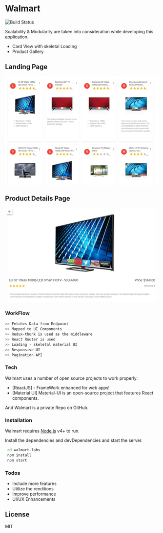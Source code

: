 # Walmart

![Build Status](https://raw.githubusercontent.com/dwyl/repo-badges/master/highresPNGs/build-passing.png)

Scalability & Modularity are taken into consideration while developing this application.

- Card View with skeletal Loading
- Product Gallery

## Landing Page

![Landing-Page](./src/static/screenshot-landingPage.jpg "Optional Title")

## Product Details Page

![Product-Details](./src/static/screenshot-cardDetails.jpg "Optional Title")

### WorkFlow

```sh
>> Fetches Data from Endpoint
>> Mapped to UI Components
>> Redux-thunk is used as the middleware
>> React Router is used
>> Loading - skeletal material UI
>> Responsive UI
>> Pagination API
```

### Tech

Walmart uses a number of open source projects to work properly:

- [ReactJS] - FrameWork enhanced for web apps!
- [Material UI] Material-UI is an open-source project that features React components.

And Walmart is a private Repo on GitHub.

### Installation

Walmart requires [Node.js](https://nodejs.org/) v4+ to run.

Install the dependencies and devDependencies and start the server.

```sh
 cd walmart-labs
 npm install
 npm start
```

### Todos

- Include more features
- Utilize the renditions
- Improve performance
- UI/UX Enhancements

## License

MIT
